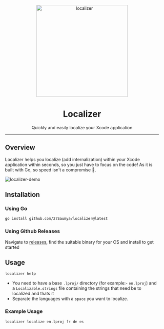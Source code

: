 <div align="center">
  <img src="https://github.com/27Saumya/localizer/assets/64534496/af788aac-9bef-4f14-ba64-17608789162c" width="300" alt="localizer">
  <h1 align="center">Localizer</h1>
  Quickly and easily localize your Xcode application
</div>

***

<div align="left">

## Overview
Localizer helps you localize (add internalization) within your Xcode application within seconds, so you just have to focus on the code!
As it is built with Go, so speed isn't a compromise 🚀.

![localizer-demo](https://github.com/27Saumya/localizer/assets/64534496/be26ea72-3825-426e-9cfd-3b879193c2b7)

## Installation

### Using Go
```bash
go install github.com/27Saumya/localizer@latest
```

### Using Github Releases
Navigate to [releases](https://github.com/27Saumya/localizer/releases/latest), find the suitable binary for your OS and install to get started

## Usage
```bash
localizer help
```
- You need to have a base `.lproj/` directory (for example:- `en.lproj`) and a `Localizable.strings` file containing the strings that need be to localized and thats it
- Separate the languages with a `space` you want to localize.

### Example Usage
```bash
localizer localize en.lproj fr de es
``` 

</div>
